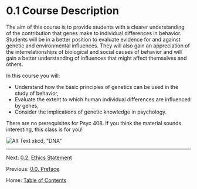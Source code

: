 # 0.1 Course Description

The aim of this course is to provide students with a clearer understanding of the contribution that genes make to individual differences in behavior. Students will be in a better position to evaluate evidence for and against genetic and environmental influences. They will also gain an appreciation of the interrelationships of biological and social causes of behavior and will gain a better understanding of influences that might affect themselves and others.

In this course you will:

- Understand how the basic principles of genetics can be used in the study of behavior,
- Evaluate the extent to which human individual differences are influenced by genes,
- Consider the implications of genetic knowledge in psychology.

There are no prerequisites for Psyc 408. If you think the material sounds interesting, this class is for you! 

![ Alt Text](https://imgs.xkcd.com/comics/dna.png)
xkcd, "DNA"

--------

Next: [0.2. Ethics Statement](0.2_ethics_statement.md)

Previous: [0.0. Preface](0.0_preface.md)

Home: [Table of Contents](../README.md)
